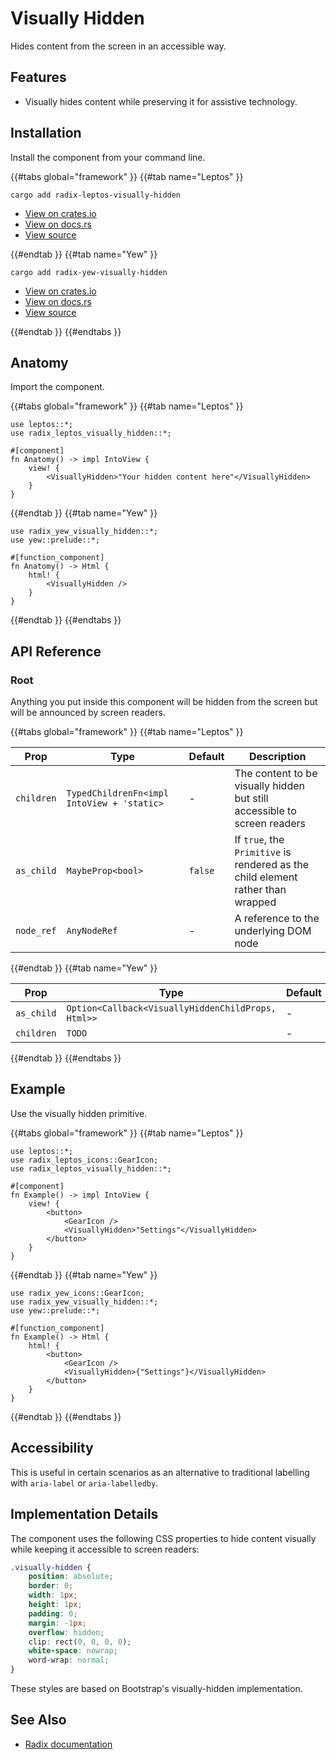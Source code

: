# Visually Hidden

Hides content from the screen in an accessible way.

## Features

- Visually hides content while preserving it for assistive technology.

## Installation

Install the component from your command line.

{{#tabs global="framework" }}
{{#tab name="Leptos" }}

```shell
cargo add radix-leptos-visually-hidden
```

- [View on crates.io](https://crates.io/crates/radix-leptos-visually-hidden)
- [View on docs.rs](https://docs.rs/radix-leptos-visually-hidden/latest/radix_leptos_visually_hidden/)
- [View source](https://github.com/RustForWeb/radix/tree/main/packages/primitives/leptos/visually-hidden)

{{#endtab }}
{{#tab name="Yew" }}

```shell
cargo add radix-yew-visually-hidden
```

- [View on crates.io](https://crates.io/crates/radix-yew-visually-hidden)
- [View on docs.rs](https://docs.rs/radix-yew-visually-hidden/latest/radix_yew_visually_hidden/)
- [View source](https://github.com/RustForWeb/radix/tree/main/packages/primitives/yew/visually-hidden)

{{#endtab }}
{{#endtabs }}

## Anatomy

Import the component.

{{#tabs global="framework" }}
{{#tab name="Leptos" }}

```rust,ignore
use leptos::*;
use radix_leptos_visually_hidden::*;

#[component]
fn Anatomy() -> impl IntoView {
    view! {
        <VisuallyHidden>"Your hidden content here"</VisuallyHidden>
    }
}
```

{{#endtab }}
{{#tab name="Yew" }}

```rust,ignore
use radix_yew_visually_hidden::*;
use yew::prelude::*;

#[function_component]
fn Anatomy() -> Html {
    html! {
        <VisuallyHidden />
    }
}
```

{{#endtab }}
{{#endtabs }}

## API Reference

### Root

Anything you put inside this component will be hidden from the screen but will be announced by screen readers.

{{#tabs global="framework" }}
{{#tab name="Leptos" }}

| Prop       | Type                                       | Default | Description                                                                     |
| ---------- | ------------------------------------------ | ------- | ------------------------------------------------------------------------------- |
| `children` | `TypedChildrenFn<impl IntoView + 'static>` | -       | The content to be visually hidden but still accessible to screen readers        |
| `as_child` | `MaybeProp<bool>`                          | `false` | If `true`, the `Primitive` is rendered as the child element rather than wrapped |
| `node_ref` | `AnyNodeRef`                               | -       | A reference to the underlying DOM node                                          |

{{#endtab }}
{{#tab name="Yew" }}

| Prop       | Type                                               | Default | Description |
| ---------- | -------------------------------------------------- | ------- | ----------- |
| `as_child` | `Option<Callback<VisuallyHiddenChildProps, Html>>` | -       | -           |
| `children` | `TODO`                                             | -       | TODO        |

{{#endtab }}
{{#endtabs }}

## Example

Use the visually hidden primitive.

{{#tabs global="framework" }}
{{#tab name="Leptos" }}

```rust,ignore
use leptos::*;
use radix_leptos_icons::GearIcon;
use radix_leptos_visually_hidden::*;

#[component]
fn Example() -> impl IntoView {
    view! {
        <button>
            <GearIcon />
            <VisuallyHidden>"Settings"</VisuallyHidden>
        </button>
    }
}
```

{{#endtab }}
{{#tab name="Yew" }}

```rust,ignore
use radix_yew_icons::GearIcon;
use radix_yew_visually_hidden::*;
use yew::prelude::*;

#[function_component]
fn Example() -> Html {
    html! {
        <button>
            <GearIcon />
            <VisuallyHidden>{"Settings"}</VisuallyHidden>
        </button>
    }
}
```

{{#endtab }}
{{#endtabs }}

## Accessibility

This is useful in certain scenarios as an alternative to traditional labelling with `aria-label` or `aria-labelledby`.

## Implementation Details

The component uses the following CSS properties to hide content visually while keeping it accessible to screen readers:

```css
.visually-hidden {
    position: absolute;
    border: 0;
    width: 1px;
    height: 1px;
    padding: 0;
    margin: -1px;
    overflow: hidden;
    clip: rect(0, 0, 0, 0);
    white-space: nowrap;
    word-wrap: normal;
}
```

These styles are based on Bootstrap's visually-hidden implementation.

## See Also

- [Radix documentation](https://www.radix-ui.com/primitives/docs/utilities/visually-hidden)
